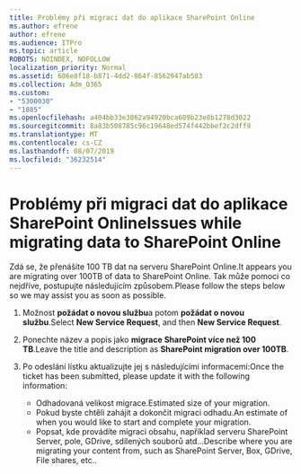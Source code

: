 ```yaml
---
title: Problémy při migraci dat do aplikace SharePoint Online
ms.author: efrene
author: efrene
ms.audience: ITPro
ms.topic: article
ROBOTS: NOINDEX, NOFOLLOW
localization_priority: Normal
ms.assetid: 686e8f18-b871-4dd2-864f-8562947ab583
ms.collection: Adm_O365
ms.custom:
- "5300030"
- "1885"
ms.openlocfilehash: a404bb33e3862a94920bca609b23e8b1278d3022
ms.sourcegitcommit: 8a83b508785c96c19648ed574f442bbef2c2dff9
ms.translationtype: MT
ms.contentlocale: cs-CZ
ms.lasthandoff: 08/07/2019
ms.locfileid: "36232514"
---
```

# <a name="issues-while-migrating-data-to-sharepoint-online"></a><span data-ttu-id="51d22-102">Problémy při migraci dat do aplikace SharePoint Online</span><span class="sxs-lookup"><span data-stu-id="51d22-102">Issues while migrating data to SharePoint Online</span></span>

<span data-ttu-id="51d22-103">Zdá se, že přenášíte 100 TB dat na serveru SharePoint Online.</span><span class="sxs-lookup"><span data-stu-id="51d22-103">It appears you are migrating over 100TB of data to SharePoint Online.</span></span> <span data-ttu-id="51d22-104">Tak může pomoci co nejdříve, postupujte následujícím způsobem.</span><span class="sxs-lookup"><span data-stu-id="51d22-104">Please follow the steps below so we may assist you as soon as possible.</span></span> 

1. <span data-ttu-id="51d22-105">Možnost **požádat o novou službu**a potom **požádat o novou službu**.</span><span class="sxs-lookup"><span data-stu-id="51d22-105">Select **New Service Request**, and then **New Service Request**.</span></span> 
2. <span data-ttu-id="51d22-106">Ponechte název a popis jako **migrace SharePoint více než 100 TB**.</span><span class="sxs-lookup"><span data-stu-id="51d22-106">Leave the title and description as **SharePoint migration over 100TB**.</span></span>
3. <span data-ttu-id="51d22-107">Po odeslání lístku aktualizujte jej s následujícími informacemi:</span><span class="sxs-lookup"><span data-stu-id="51d22-107">Once the ticket has been submitted, please update it with the following information:</span></span> 

    - <span data-ttu-id="51d22-108">Odhadovaná velikost migrace.</span><span class="sxs-lookup"><span data-stu-id="51d22-108">Estimated size of your migration.</span></span>
    - <span data-ttu-id="51d22-109">Pokud byste chtěli zahájit a dokončit migraci odhadu.</span><span class="sxs-lookup"><span data-stu-id="51d22-109">An estimate of when you would like to start and complete your migration.</span></span>
    - <span data-ttu-id="51d22-110">Popsat, kde provádíte migraci obsahu, například serveru SharePoint Server, pole, GDrive, sdílených souborů atd...</span><span class="sxs-lookup"><span data-stu-id="51d22-110">Describe where you are migrating your content from, such as SharePoint Server, Box, GDrive, File shares, etc..</span></span>


  

